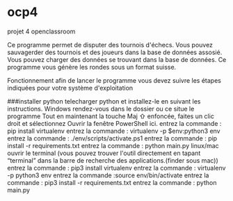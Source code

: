 # ocp4
projet 4 openclassroom

Ce programme permet de disputer des tournois d'échecs.
Vous pouvez sauvagerder des tournois et des joueurs dans la base de données assosié.
Vous pouvez charger des données se trouvant dans la base de données.
Ce programme vous génère les rondes sous un format suisse.

Fonctionnement
afin de lancer le programme vous devez suivre les étapes indiquées pour votre système d'exploitation

###installer python telecharger python et installez-le en suivant les instructions.
Windows
rendez-vous dans le dossier ou ce situe le programme
Tout en maintenant la touche Maj ⇧ enfoncée, faites un clic droit et sélectionnez Ouvrir la fenêtre PowerShell ici.
entrez la commande : pip install virtualenv
entrez la commande : virtualenv -p $env:python3 env
entrez la commande : ./env/scripts/activate.ps1
entrez la commande : pip install -r requirements.txt
entrez la commande : python main.py
linux/mac
ouvrir le terminal (vous pouvez trouver l'outil directement en tapant “terminal” dans la barre de recherche des applications.(finder sous mac))
entrez la commande : pip3 install virtualenv
entrez la commande : virtualenv -p python3 env
entrez la commande :source env/bin/activate
entrez la commande : pip3 install -r requirements.txt
entrez la commande : python main.py
